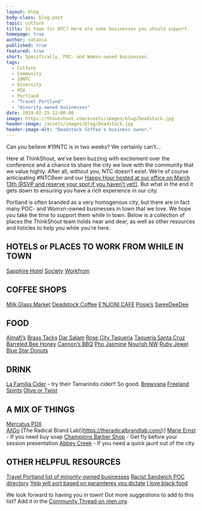 ```yaml
---
layout: blog
body-class: blog-post
topic: culture
title: In town for NTC? Here are some businesses you should support.
homepage: true
author: natania
published: true
featured: true
short: Specifically, POC- and Womxn-owned businesses.
tags:
  - Culture
  - Community
  - 19NTC
  - Diversity
  - PDX
  - Portland
  - "Travel Portland"
  - "minority-owned businesses"
date: 2019-02-25 12:00:00
image: https://thinkshout.com/assets/images/blog/Deadstock.jpg
header-image: /assets/images/blog/Deadstock.jpg
header-image-alt: "Deadstock Coffee's business owner."
---
```

Can you believe #19NTC is in two weeks? We certainly can’t…

Here at ThinkShout, we’ve been buzzing with excitement over the conference and a chance to share the city we love with the community that we value highly. After all, without you, NTC doesn’t exist. We’re of course anticipating #NTCBeer and our [Happy Hour hosted at our office on March 13th (RSVP and reserve your spot if you haven’t yet!)](https://hhthinkshout.eventbrite.com). But what in the end it gets down to ensuring you have a rich experience in our city.

Portland is often branded as a very homogenous city, but there are in fact many POC- and Womxn-owned businesses in town that we love. We hope you take the time to support them while in town. Below is a collection of places the ThinkShout team holds near and dear, as well as other resources and listicles to help you while you’re here.


## HOTELS or PLACES TO WORK FROM WHILE IN TOWN
[Sapphire Hotel](http://thesapphirehotel.com/)
[Society](https://thesocietyhotel.com/)
[Workfrom](https://workfrom.co/)

## COFFEE SHOPS
[Milk Glass Market](http://www.milkglassmrkt.com/)
[Deadstock Coffee](http://www.deadstockcoffee.com/)
[E’NJONI CAFE](http://www.enjonicafe.com/)
[Posie’s](http://posiescafe.com/)
[SweeDeeDee](http://www.sweedeedee.com/)

## FOOD
[Almafi’s](https://www.amalfisrestaurant.com/)
[Brass Tacks](http://www.brasstackssandwiches.com/)
[Dar Salam](http://darsalamportland.com/)
[Rose City Taqueria](https://rosecitytaqueria.com/)
[Taqueria Santa Cruz](http://www.tiendasantacruz.com/)
[Barreled Bee Honey](https://www.thebarreledbee.com/)
[Cannon’s BBQ](https://www.yelp.com/biz/cannons-rib-express-portland)
[Pho Jasmine](https://www.yelp.com/biz/pho-jasmine-restaurant-portland)
[Nourish NW](http://nourishnorthwest.com/)
[Ruby Jewel](http://www.rubyjewel.com/)
[Blue Star Donuts](https://www.bluestardonuts.com/about/)

## DRINK
[La Familia Cider](http://lafamiliacider.com/) - try their Tamarindo cider!! So good.
[Brewvana](https://www.brewvana.com)
[Freeland Spirits](https://www.freelandspirits.com/)
[Olive or Twist](http://www.oliveortwistmartinibar.com/index2.php)

## A MIX OF THINGS
[Mercatus PDX](https://mercatuspdx.com/#home)  
[AllGo](https://www.canweallgo.com/)
[The Radical Brand Lab[(https://theradicalbrandlab.com/)]
[Marie Ernst](https://www.marieernst.com/) - If you need buy soap
[Champions Barber Shop](https://www.championspdx.com/) - Get fly before your session presentation
[Abbey Creek](https://www.abbeycreekvineyard.com/) - If you need a quick jaunt out of the city

## OTHER HELPFUL RESOURCES

[Travel Portland list of minority-owned businesses](https://www.travelportland.com/directory/feature/minority-owned-business/)
[Racist Sandwich POC directory](http://www.racistsandwich.com/pocdirectory)
[Yelp will sort based on paramteres you dictate](https://www.yelp.com/search?find_desc=woman%20owned&find_loc=Portland%2C%20OR)
[I love black food](https://iloveblackfood.com/pdx-directory)

We look forward to having you in town! Got more suggestions to add to this list? Add it in the [Community Thread on nten.org](https://community.nten.org/communities/community-home/digestviewer?CommunityKey=4d36fcae-0adf-4a97-82ce-b028aef06c46&tab=digestviewer&MDATE=74774756%3E&UserKey=2ebbe068-cc21-48e0-b9cb-2947a8182c57&sKey=a819203a2b544e43a5aa).
